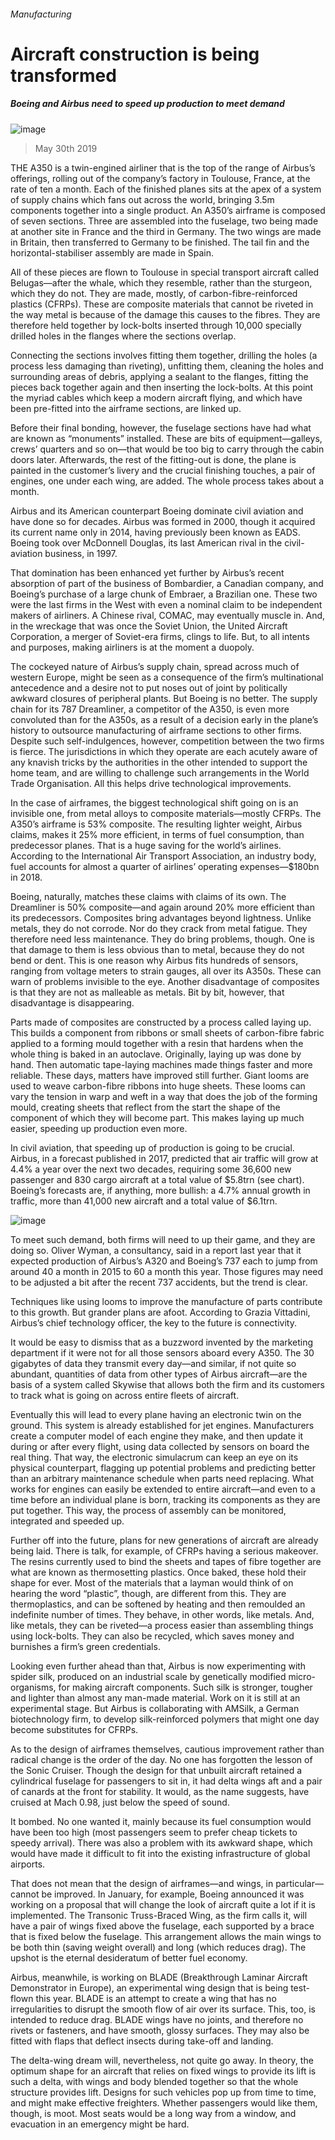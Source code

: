###### Manufacturing
# Aircraft construction is being transformed 
##### Boeing and Airbus need to speed up production to meet demand 
![image](images/20190601_TQD002_0.jpg) 
> May 30th 2019 
THE A350 is a twin-engined airliner that is the top of the range of Airbus’s offerings, rolling out of the company’s factory in Toulouse, France, at the rate of ten a month. Each of the finished planes sits at the apex of a system of supply chains which fans out across the world, bringing 3.5m components together into a single product. An A350’s airframe is composed of seven sections. Three are assembled into the fuselage, two being made at another site in France and the third in Germany. The two wings are made in Britain, then transferred to Germany to be finished. The tail fin and the horizontal-stabiliser assembly are made in Spain. 
All of these pieces are flown to Toulouse in special transport aircraft called Belugas—after the whale, which they resemble, rather than the sturgeon, which they do not. They are made, mostly, of carbon-fibre-reinforced plastics (CFRPs). These are composite materials that cannot be riveted in the way metal is because of the damage this causes to the fibres. They are therefore held together by lock-bolts inserted through 10,000 specially drilled holes in the flanges where the sections overlap. 
Connecting the sections involves fitting them together, drilling the holes (a process less damaging than riveting), unfitting them, cleaning the holes and surrounding areas of debris, applying a sealant to the flanges, fitting the pieces back together again and then inserting the lock-bolts. At this point the myriad cables which keep a modern aircraft flying, and which have been pre-fitted into the airframe sections, are linked up. 
Before their final bonding, however, the fuselage sections have had what are known as “monuments” installed. These are bits of equipment—galleys, crews’ quarters and so on—that would be too big to carry through the cabin doors later. Afterwards, the rest of the fitting-out is done, the plane is painted in the customer’s livery and the crucial finishing touches, a pair of engines, one under each wing, are added. The whole process takes about a month. 
Airbus and its American counterpart Boeing dominate civil aviation and have done so for decades. Airbus was formed in 2000, though it acquired its current name only in 2014, having previously been known as EADS. Boeing took over McDonnell Douglas, its last American rival in the civil-aviation business, in 1997. 
That domination has been enhanced yet further by Airbus’s recent absorption of part of the business of Bombardier, a Canadian company, and Boeing’s purchase of a large chunk of Embraer, a Brazilian one. These two were the last firms in the West with even a nominal claim to be independent makers of airliners. A Chinese rival, COMAC, may eventually muscle in. And, in the wreckage that was once the Soviet Union, the United Aircraft Corporation, a merger of Soviet-era firms, clings to life. But, to all intents and purposes, making airliners is at the moment a duopoly. 
The cockeyed nature of Airbus’s supply chain, spread across much of western Europe, might be seen as a consequence of the firm’s multinational antecedence and a desire not to put noses out of joint by politically awkward closures of peripheral plants. But Boeing is no better. The supply chain for its 787 Dreamliner, a competitor of the A350, is even more convoluted than for the A350s, as a result of a decision early in the plane’s history to outsource manufacturing of airframe sections to other firms. Despite such self-indulgences, however, competition between the two firms is fierce. The jurisdictions in which they operate are each acutely aware of any knavish tricks by the authorities in the other intended to support the home team, and are willing to challenge such arrangements in the World Trade Organisation. All this helps drive technological improvements. 
In the case of airframes, the biggest technological shift going on is an invisible one, from metal alloys to composite materials—mostly CFRPs. The A350’s airframe is 53% composite. The resulting lighter weight, Airbus claims, makes it 25% more efficient, in terms of fuel consumption, than predecessor planes. That is a huge saving for the world’s airlines. According to the International Air Transport Association, an industry body, fuel accounts for almost a quarter of airlines’ operating expenses—$180bn in 2018. 
Boeing, naturally, matches these claims with claims of its own. The Dreamliner is 50% composite—and again around 20% more efficient than its predecessors. Composites bring advantages beyond lightness. Unlike metals, they do not corrode. Nor do they crack from metal fatigue. They therefore need less maintenance. They do bring problems, though. One is that damage to them is less obvious than to metal, because they do not bend or dent. This is one reason why Airbus fits hundreds of sensors, ranging from voltage meters to strain gauges, all over its A350s. These can warn of problems invisible to the eye. Another disadvantage of composites is that they are not as malleable as metals. Bit by bit, however, that disadvantage is disappearing. 
Parts made of composites are constructed by a process called laying up. This builds a component from ribbons or small sheets of carbon-fibre fabric applied to a forming mould together with a resin that hardens when the whole thing is baked in an autoclave. Originally, laying up was done by hand. Then automatic tape-laying machines made things faster and more reliable. These days, matters have improved still further. Giant looms are used to weave carbon-fibre ribbons into huge sheets. These looms can vary the tension in warp and weft in a way that does the job of the forming mould, creating sheets that reflect from the start the shape of the component of which they will become part. This makes laying up much easier, speeding up production even more. 
In civil aviation, that speeding up of production is going to be crucial. Airbus, in a forecast published in 2017, predicted that air traffic will grow at 4.4% a year over the next two decades, requiring some 36,600 new passenger and 830 cargo aircraft at a total value of $5.8trn (see chart). Boeing’s forecasts are, if anything, more bullish: a 4.7% annual growth in traffic, more than 41,000 new aircraft and a total value of $6.1trn. 
![image](images/20190601_TQC063.png) 
To meet such demand, both firms will need to up their game, and they are doing so. Oliver Wyman, a consultancy, said in a report last year that it expected production of Airbus’s A320 and Boeing’s 737 each to jump from around 40 a month in 2015 to 60 a month this year. Those figures may need to be adjusted a bit after the recent 737 accidents, but the trend is clear. 
Techniques like using looms to improve the manufacture of parts contribute to this growth. But grander plans are afoot. According to Grazia Vittadini, Airbus’s chief technology officer, the key to the future is connectivity. 
It would be easy to dismiss that as a buzzword invented by the marketing department if it were not for all those sensors aboard every A350. The 30 gigabytes of data they transmit every day—and similar, if not quite so abundant, quantities of data from other types of Airbus aircraft—are the basis of a system called Skywise that allows both the firm and its customers to track what is going on across entire fleets of aircraft. 
Eventually this will lead to every plane having an electronic twin on the ground. This system is already established for jet engines. Manufacturers create a computer model of each engine they make, and then update it during or after every flight, using data collected by sensors on board the real thing. That way, the electronic simulacrum can keep an eye on its physical counterpart, flagging up potential problems and predicting better than an arbitrary maintenance schedule when parts need replacing. What works for engines can easily be extended to entire aircraft—and even to a time before an individual plane is born, tracking its components as they are put together. This way, the process of assembly can be monitored, integrated and speeded up. 
Further off into the future, plans for new generations of aircraft are already being laid. There is talk, for example, of CFRPs having a serious makeover. The resins currently used to bind the sheets and tapes of fibre together are what are known as thermosetting plastics. Once baked, these hold their shape for ever. Most of the materials that a layman would think of on hearing the word “plastic”, though, are different from this. They are thermoplastics, and can be softened by heating and then remoulded an indefinite number of times. They behave, in other words, like metals. And, like metals, they can be riveted—a process easier than assembling things using lock-bolts. They can also be recycled, which saves money and burnishes a firm’s green credentials. 
Looking even further ahead than that, Airbus is now experimenting with spider silk, produced on an industrial scale by genetically modified micro-organisms, for making aircraft components. Such silk is stronger, tougher and lighter than almost any man-made material. Work on it is still at an experimental stage. But Airbus is collaborating with AMSilk, a German biotechnology firm, to develop silk-reinforced polymers that might one day become substitutes for CFRPs. 
As to the design of airframes themselves, cautious improvement rather than radical change is the order of the day. No one has forgotten the lesson of the Sonic Cruiser. Though the design for that unbuilt aircraft retained a cylindrical fuselage for passengers to sit in, it had delta wings aft and a pair of canards at the front for stability. It would, as the name suggests, have cruised at Mach 0.98, just below the speed of sound. 
It bombed. No one wanted it, mainly because its fuel consumption would have been too high (most passengers seem to prefer cheap tickets to speedy arrival). There was also a problem with its awkward shape, which would have made it difficult to fit into the existing infrastructure of global airports. 
That does not mean that the design of airframes—and wings, in particular—cannot be improved. In January, for example, Boeing announced it was working on a proposal that will change the look of aircraft quite a lot if it is implemented. The Transonic Truss-Braced Wing, as the firm calls it, will have a pair of wings fixed above the fuselage, each supported by a brace that is fixed below the fuselage. This arrangement allows the main wings to be both thin (saving weight overall) and long (which reduces drag). The upshot is the eternal desideratum of better fuel economy. 
Airbus, meanwhile, is working on BLADE (Breakthrough Laminar Aircraft Demonstrator in Europe), an experimental wing design that is being test-flown this year. BLADE is an attempt to create a wing that has no irregularities to disrupt the smooth flow of air over its surface. This, too, is intended to reduce drag. BLADE wings have no joints, and therefore no rivets or fasteners, and have smooth, glossy surfaces. They may also be fitted with flaps that deflect insects during take-off and landing. 
The delta-wing dream will, nevertheless, not quite go away. In theory, the optimum shape for an aircraft that relies on fixed wings to provide its lift is such a delta, with wings and body blended together so that the whole structure provides lift. Designs for such vehicles pop up from time to time, and might make effective freighters. Whether passengers would like them, though, is moot. Most seats would be a long way from a window, and evacuation in an emergency might be hard. 
